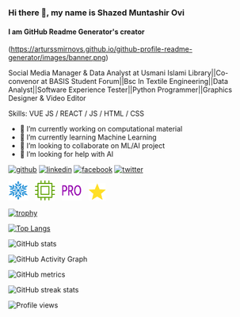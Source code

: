 ### Hi there 👋, my name is Shazed Muntashir Ovi
#### I am GitHub Readme Generator's creator
(https://arturssmirnovs.github.io/github-profile-readme-generator/images/banner.png)

Social Media Manager & Data Analyst at Usmani Islami Library||Co-convenor at BASIS Student Forum||Bsc In Textile Engineering||Data Analyst||Software Experience Tester||Python Programmer||Graphics Designer & Video Editor

Skills: VUE JS / REACT / JS / HTML / CSS

- 🔭 I’m currently working on computational material 
- 🌱 I’m currently learning Machine Learning 
- 👯 I’m looking to collaborate on ML/AI project 
- 🤔 I’m looking for help with AI 


[<img src='https://cdn.jsdelivr.net/npm/simple-icons@3.0.1/icons/github.svg' alt='github' height='40'>](https://github.com/ovitex)  [<img src='https://cdn.jsdelivr.net/npm/simple-icons@3.0.1/icons/linkedin.svg' alt='linkedin' height='40'>](https://www.linkedin.com/in/www.linkedin.com/in/shazed-muntashir/)  [<img src='https://cdn.jsdelivr.net/npm/simple-icons@3.0.1/icons/facebook.svg' alt='facebook' height='40'>](https://www.facebook.com/https://www.facebook.com/shazedmuntashir/)  [<img src='https://cdn.jsdelivr.net/npm/simple-icons@3.0.1/icons/twitter.svg' alt='twitter' height='40'>](https://twitter.com/@shazedmuntashir)  

<a href='https://archiveprogram.github.com/'><img src='https://raw.githubusercontent.com/acervenky/animated-github-badges/master/assets/acbadge.gif' width='40' height='40'></a> <a href='https://docs.github.com/en/developers'><img src='https://raw.githubusercontent.com/acervenky/animated-github-badges/master/assets/devbadge.gif' width='40' height='40'></a> <a href='https://github.com/pricing'><img src='https://raw.githubusercontent.com/acervenky/animated-github-badges/master/assets/pro.gif' width='40' height='40'></a> <a href='https://stars.github.com/'><img src='https://raw.githubusercontent.com/acervenky/animated-github-badges/master/assets/starbadge.gif' width='35' height='35'></a> 

[![trophy](https://github-profile-trophy.vercel.app/?username=ovitex)](https://github.com/ryo-ma/github-profile-trophy)

[![Top Langs](https://github-readme-stats.vercel.app/api/top-langs/?username=ovitex)](https://github.com/anuraghazra/github-readme-stats)

![GitHub stats](https://github-readme-stats.vercel.app/api?username=ovitex&show_icons=true&count_private=true)  

![GitHub Activity Graph](https://activity-graph.herokuapp.com/graph?username=ovitex)  

![GitHub metrics](https://metrics.lecoq.io/ovitex)  

![GitHub streak stats](https://github-readme-streak-stats.herokuapp.com/?user=ovitex)  

![Profile views](https://gpvc.arturio.dev/ovitex)  
